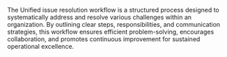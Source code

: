 The Unified issue resolution workflow is a structured process designed to systematically address and resolve various challenges within an organization. By outlining clear steps, responsibilities, and communication strategies, this workflow ensures efficient problem-solving, encourages collaboration, and promotes continuous improvement for sustained operational excellence.
